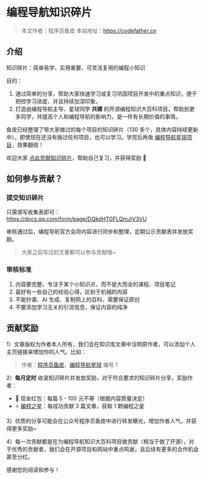 # 编程导航知识碎片

> 本文作者：程序员鱼皮
> 本站地址：https://codefather.cn

## 介绍

知识碎片：简单易学、实用重要、可灵活复用的编程小知识

目的：

1. 通过简单的分享，帮助大家快速学习或复习巩固项目开发中的重点知识，便于把控学习进度、并且持续加深印象。
2. 打造由编程导航主导、星球同学 **共建** 的开源编程知识大百科项目，帮助到更多同学，并提高个人和编程导航的影响力，是一件有长期价值的事情。

鱼皮已经整理了带大家做过的每个项目的知识碎片（130 多个，具体内容持续更新中），即使现在还没有做过任何项目，也可以学习。学完后再做 [编程导航星球项目](https://yuyuanweb.feishu.cn/wiki/SePYwTc9tipQiCktw7Uc7kujnCd)，效果翻倍！

欢迎大家 [点此贡献知识碎片](https://yuyuanweb.feishu.cn/docx/I0rkd4p4foQe0dxZ6z4cAtcKnuc#CIi3dqfucobQzNxk6VqcOdCBn4e)，帮助自己复习，并获得奖励 🎁


## 如何参与贡献？

### 提交知识碎片

只需填写收集表即可：https://docs.qq.com/form/page/DQkdHTGFLQmJjV3VU

审核通过后，编程导航官方会将内容进行同步和整理，定期公示贡献表并发放奖励。

> 大家之前写过的文章都可以参与贡献哦~



### 审核标准

1. 内容要完整，专注于某个小知识点，而不是大而全的课程、项目笔记
2. 最好有一些自己的经验心得，区别于机械的内容
3. 不能抄袭、AI 生成、复制网上的百科，需要保证原创
4. 不要添加学习无关的引流信息，保证内容的纯净



## 贡献奖励

1）文章版权为作者本人所有，我们会在知识库文章中注明原作者，可以添加个人主页链接来增加你的人气。比如：

> 作者：[程序员鱼皮](https://space.bilibili.com/12890453/)，[编程导航星球](https://yuyuanweb.feishu.cn/wiki/VC1qwmX9diCBK3kidyec74vFnde) 编号 1

2）**每月定时** 收录知识碎片并发放奖励，对于符合要求的知识碎片分享，奖励作者：

- 🧧 现金红包：每篇 5 - 100 元不等（根据内容质量决定）
- ⭐️ [编程之星](https://yuyuanweb.feishu.cn/docx/RUdmdj9aaorDGOxnXObcKVBtnBb)：每成功贡献 3 篇文章，获取 1 颗编程之星

3）优质的分享可能会在公众号程序员鱼皮中进行转发曝光，增加作者人气，并获得更多奖励~

4）每一次贡献都是在为编程导航知识大百科项目做贡献（相当于做了开源），对于优秀的贡献者，我们会在开源项目和网站中重点鸣谢，且后续有更多的合作机会甚至分红。

感谢您的阅读和参与！
